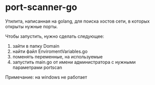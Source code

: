 # port-scanner-go
Утилита, написанная на golang, для поиска хостов сети, в которых открыты нужные порты.

Чтобы запустить, нужно сделать следующее:
1. зайти в папку Domain
2. найти файл EnviromentVariables.go
3. поменять переменные, на используемые
4. запустить main.go от имени администратора с нужными параметрами portscan

Примечание: на windows не работает
